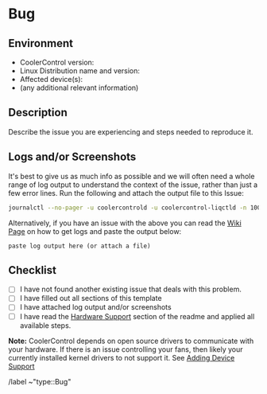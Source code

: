 # Bug

## Environment

- CoolerControl version:
- Linux Distribution name and version:
- Affected device(s):
- (any additional relevant information)

## Description

Describe the issue you are experiencing and steps needed to reproduce it.

## Logs and/or Screenshots

It's best to give us as much info as possible and we will often need a whole range of log output to
understand the context of the issue, rather than just a few error lines. Run the following and
attach the output file to this Issue:

```bash
journalctl --no-pager -u coolercontrold -u coolercontrol-liqctld -n 10000 > ~/Documents/coolercontrol-daemons.log
```

Alternatively, if you have an issue with the above you can read the
[Wiki Page](https://gitlab.com/coolercontrol/coolercontrol/-/wikis/log-output-&-debugging) on how to
get logs and paste the output below:

```text
paste log output here (or attach a file)
```

## Checklist

- [ ] I have not found another existing issue that deals with this problem.
- [ ] I have filled out all sections of this template
- [ ] I have attached log output and/or screenshots
- [ ] I have read the
      [Hardware Support](https://gitlab.com/coolercontrol/coolercontrol#why-is-my-hardware-not-showingworking)
      section of the readme and applied all available steps.

**Note:** CoolerControl depends on open source drivers to communicate with your hardware. If there
is an issue controlling your fans, then likely your currently installed kernel drivers to not
support it. See
[Adding Device Support](https://gitlab.com/coolercontrol/coolercontrol/-/wikis/adding-device-support)

/label ~"type::Bug"
